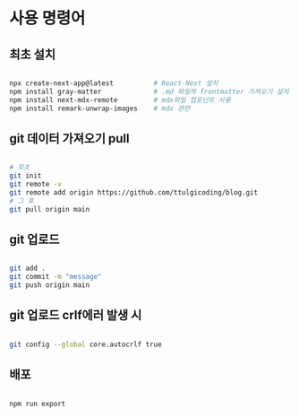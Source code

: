 # 사용 명령어

## 최초 설치

```bash

npx create-next-app@latest          # React-Next 설치
npm install gray-matter             # .md 파일의 frontmatter 가져오기 설치
npm install next-mdx-remote         # mdx파일 컴포넌트 사용
npm install remark-unwrap-images    # mdx 관련
```


## git 데이터 가져오기 pull

```bash

# 최초
git init
git remote -v
git remote add origin https://github.com/ttulgicoding/blog.git
# 그 후
git pull origin main

```


## git 업로드

```bash

git add .
git commit -m "message"
git push origin main

```


## git 업로드 crlf에러 발생 시

```bash

git config --global core.autocrlf true

```

## 배포

```bash

npm run export

```